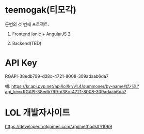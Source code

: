 # teemogak(티모각)

돈번의 첫 번째 프로젝트.

1. Frontend
  Ionic + AngularJS 2

2. Backend(TBD)



# API Key
RGAPI-38edb799-d38c-4721-8008-309adaab6da7

예: https://kr.api.pvp.net/api/lol/kr/v1.4/summoner/by-name/방기호?api_key=RGAPI-38edb799-d38c-4721-8008-309adaab6da7

# LOL 개발자사이트
https://developer.riotgames.com/api/methods#!/1069
